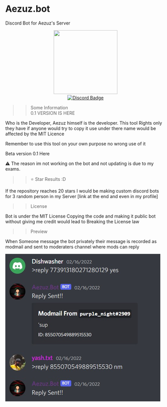 # Aezuz.bot
Discord Bot for Aezuz's Server


<div id="header" align="center" >
  <img src="https://yt3.ggpht.com/sY97LfX4NK9TyRBr83px6spOLdM12IAnUrAeRTZDogxAFxQ_suegwV_JAiPawcWP3VVuVEhUPg=s176-c-k-c0x00ffffff-no-rj" width="200" height="200"/>
</div>

<div id="badges" align="center">
  <a href="https://discord.gg/p7j8XZq25B">
    <img src="https://img.shields.io/badge/Discord-blue?style=for-the-badge&logo=discord&logoColor=white" alt="Discord Badge"/>
  </a>
    </div>

>> Some Information      
0.1 VERSION IS HERE

Who is the Developer, Aezuz himself is the developer. This tool Rights only they have if anyone would try to copy it use under there name would be affected by the MIT Licence


Remember to use this tool on your own purpose no wrong use of it

Beta version 0.1 Here

⚠️ The reason im not working on the bot and not updating is due to my exams.


>> ⭐ Star Results :D

If the repository reaches 20 stars I would be making custom discord bots for 3 random person in my Server [link at the end and even in my profile]

>>License

Bot is under the MIT License
Copying the code and making it public bot without giving me credit would lead to Breaking the License law

>>Preview

When Someone message the bot privately their message is recorded as modmail and sent to moderaters channel where mods can reply

<img src ="https://github.com/Dimi-nutive/Aezuz.bot/blob/main/Screenshot%202022-06-12%20185705.jpg">



